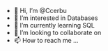- 👋 Hi, I’m @Ccerbu
- 👀 I’m interested in Databases
- 🌱 I’m currently learning SQL
- 💞️ I’m looking to collaborate on 
- 📫 How to reach me ...

<!---
Ccerbu/Ccerbu is a ✨ special ✨ repository because its `README.md` (this file) appears on your GitHub profile.
You can click the Preview link to take a look at your changes.
--->
